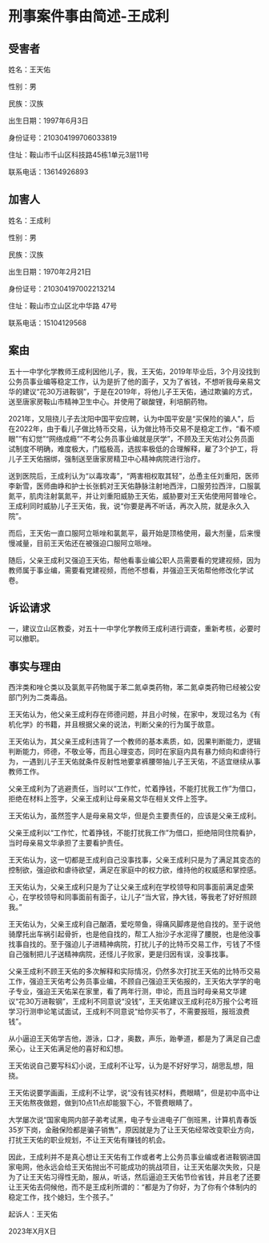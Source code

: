 # 刑事案件事由简述-王成利

## 受害者

姓名：王天佑

性别：男

民族：汉族

出生日期：1997年6月3日

身份证号：210304199706033819

住址：鞍山市千山区科技路45栋1单元3层11号

联系电话：13614926893

## 加害人

姓名：王成利

性别：男

民族：汉族

出生日期：1970年2月21日

身份证号：210304197002213214

住址：鞍山市立山区北中华路 47号

联系电话：15104129568

## 案由

五十一中学化学教师王成利因他儿子，我，王天佑，2019年毕业后，3个月没找到公务员事业编等稳定工作，认为是折了他的面子，又为了省钱，不想听我母亲易文华的建议“花30万进鞍钢”，于是在2019年，将他儿子王天佑，通过欺骗的方式，送至唐家房鞍山市精神卫生中心。并使用了碳酸锂，利培酮药物。

2021年，又阻挠儿子去沈阳中国平安应聘，认为中国平安是“买保险的骗人”，后在2022年，由于看儿子做比特币交易，认为做比特币交易不是稳定工作，“看不顺眼”“有幻觉”“网络成瘾”“不考公务员事业编就是厌学”，不顾及王天佑对公务员面试制度不明确，难度极大，门槛极高，选拔率极低的合理解释，雇了3个护工，将儿子王天佑捆绑，强制送至唐家房精卫中心精神病院进行治疗。

送到医院后，王成利认为“以毒攻毒”，“两害相权取其轻”，怂恿主任刘重阳，医师李新雪，医师曲峥和护士长张鹤对王天佑静脉注射地西泮，口服劳拉西泮，口服氯氮平，肌肉注射氯氮平，并让刘重阳威胁王天佑，威胁要对王天佑使用阿普唑仑。王成利同时威胁儿子王天佑，我，说“你要是再不听话，再次入院，就是永久入院”。

而后，王天佑一直口服阿立哌唑和氯氮平，最开始是顶格使用，最大剂量，后来慢慢减量，目前王天佑还在被强迫口服阿立哌唑。

随后，父亲王成利又强迫王天佑，帮他看事业编公职人员需要看的党建视频，因为教师属于事业编，需要看党建视频，而他不想看，并强迫王天佑帮他修改化学试卷。

## 诉讼请求

一，建议立山区教委，对五十一中学化学教师王成利进行调查，重新考核，必要时可以撤职。

## 事实与理由

西泮类和唑仑类以及氯氮平药物属于苯二氮卓类药物，苯二氮卓类药物已经被公安部门列为二类毒品。

王天佑认为，他父亲王成利存在师德问题，并且小时候，在家中，发现过名为《有机化学》的书籍，并且根据父亲的说法，判断父亲的行为属于故意。

王天佑认为，其父亲王成利违背了一个教师的基本素质，如，因果判断能力，逻辑判断能力，师德，不敬业等，而且心理变态，同时在家庭内具有暴力倾向和虐待行为，一遇到儿子王天佑就条件反射性地要拿裤腰带抽儿子王天佑，不适宜继续从事教师工作。

父亲王成利为了逃避责任，当时以“工作忙，忙着挣钱，不能打扰我工作”为借口，拒绝在材料上签字，父亲王成利让母亲易文华在相关文件上签字。

王天佑认为，虽然签字人是母亲易文华，但是负主要责任的，应该是父亲王成利。

父亲王成利以“工作忙，忙着挣钱，不能打扰我工作”为借口，拒绝陪同住院看护，当时母亲易文华承担了主要看护责任。

王天佑认为，这一切都是王成利自己没事找事，父亲王成利只是为了满足其变态的控制欲，强迫欲和虐待欲望，满足在家庭中的权力欲，维持他的权威感和掌控感。

王天佑认为，父亲王成利只是为了让父亲王成利在学校领导和同事面前满足虚荣心，在学校领导和同事面前有面子，让儿子“当大官，挣大钱，等我老了好好照顾我。”

王天佑认为，父亲王成利自己酗酒，爱吃带鱼，得痛风脚疼是他自找的。至于说他骑摩托出车祸引起骨折，也是他自找的，帮工人抬沙子水泥得了腰脱，也是他没事找事自找的。至于强迫儿子进精神病院，打扰儿子的比特币交易工作，亏钱了不怪自己强制把儿子送精神病院，还怪儿子败家，更是归因有误，没事找事。

父亲王成利不顾王天佑的多次解释和实际情况，仍然多次打扰王天佑的比特币交易工作，强迫王天佑考公务员事业编，不顾自己强迫王天佑报的，王天佑大学学的电子专业，强迫王天佑呆在家里，看了两年行测，申论，而且当时母亲易文华建议“花30万进鞍钢”，王成利不同意说“没钱”，王天佑建议王成利花8万报个公考班学习行测申论笔试面试，王成利不同意说“给你买书了，不需要报班，报班浪费钱”。

从小逼迫王天佑学吉他，游泳，口才，奥数，声乐，跆拳道，都是为了满足自己虚荣心，让王天佑满足他的喜好和幻想。

王天佑说自己要写科幻小说，王成利不让写，认为是不好好学习，胡思乱想，阻挠。

王天佑说要学画画，王成利不让学，说“没有钱买材料，费眼睛”，但是初中高中让王天佑熬夜做题，做到10点11点却能狠下心，不管费眼睛了。

大学屡次说“国家电网内部子弟考试黑，电子专业进电子厂倒班黑，计算机青春饭35岁下岗，金融保险都是骗子销售”，原因就是为了让王天佑经常改变职业方向，打扰王天佑的职业规划，不让王天佑有赚钱的机会。

因此，王成利并不是真心想让王天佑有工作或者考上公务员事业编或者进鞍钢进国家电网，他永远会给王天佑抛出不可能成功的挑战项目，让王天佑屡次失败，只是为了让王天佑习得性无助，服从，听话，然后逼迫王天佑节俭省钱，并且老了还要让王天佑去伺候他，而不是王成利所谓的：“都是为了你好，为了你有个体制内的稳定工作，找个媳妇，生个孩子。”

起诉人：王天佑

2023年X月X日